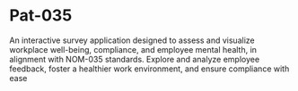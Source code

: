 # Pat-035
An interactive survey application designed to assess and visualize workplace well-being, compliance, and employee mental health, in alignment with NOM-035 standards. Explore and analyze employee feedback, foster a healthier work environment, and ensure compliance with ease
